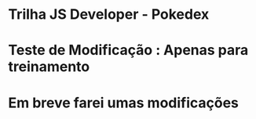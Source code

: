 # Trilha JS Developer - Pokedex

# Teste de Modificação : Apenas para treinamento

# Em breve farei umas modificações
